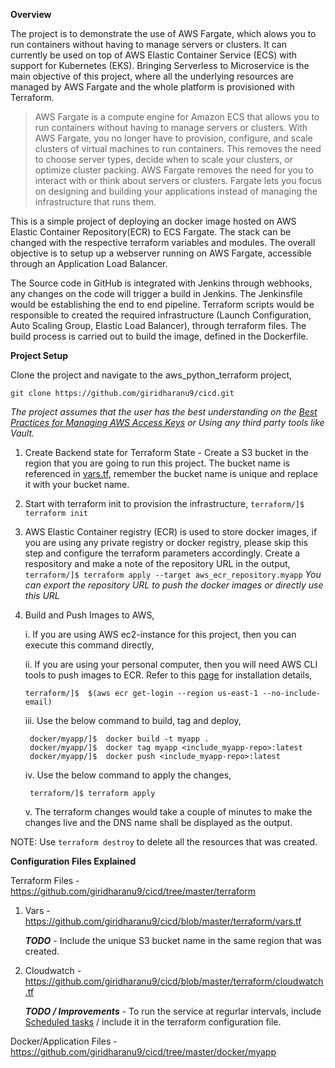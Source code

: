 **Overview**

The project is to demonstrate the use of AWS Fargate, which alows you to run containers without having to manage servers or clusters. It can currently be used on top of AWS Elastic Container Service (ECS) with support for Kubernetes (EKS).  Bringing Serverless to Microservice is the main objective of this project, where all the underlying resources are managed by AWS Fargate and the whole platform is provisioned with Terraform. 

> AWS Fargate is a compute engine for Amazon ECS that allows you to run containers without having to manage servers or clusters. With AWS Fargate, you no longer have to provision, configure, and scale clusters of virtual machines to run containers. This removes the need to choose server types, decide when to scale your clusters, or optimize cluster packing. AWS Fargate removes the need for you to interact with or think about servers or clusters. Fargate lets you focus on designing and building your applications instead of managing the infrastructure that runs them.

This is a simple project of deploying an docker image hosted on AWS Elastic Container Repository(ECR) to ECS Fargate. The stack can be changed with the respective terraform variables and modules.  The overall objective is to setup up a webserver running on AWS Fargate, accessible through an Application Load Balancer. 

The Source code in GitHub is integrated with Jenkins through webhooks, any changes on the code will trigger a build in Jenkins. The Jenkinsfile would be establishing the end to end pipeline. Terraform scripts would be responsible to created the required infrastructure (Launch Configuration, Auto Scaling Group, Elastic Load Balancer), through terraform files. The build process is carried out to build the image, defined in the Dockerfile. 

**Project Setup**

Clone the project and navigate to the aws_python_terraform project, 

    
    git clone https://github.com/giridharanu9/cicd.git
    

*The project assumes that the user has the best understanding on the [Best Practices for Managing AWS Access Keys](https://docs.aws.amazon.com/general/latest/gr/aws-access-keys-best-practices.html) or Using any third party tools like Vault.* 

1. Create Backend state for Terraform State - Create a S3 bucket in the region that you are going to run this project. The bucket name is referenced in [vars.tf](https://github.com/giridharanu9/cicd/blob/master/terraform/vars.tf), remember the bucket name is unique and replace it with your bucket name. 

2. Start with terraform init to provision the infrastructure,
`terraform/]$ terraform init`

3. AWS Elastic Container registry (ECR) is used to store docker images, if you are using any private registry or docker registry, please skip this step and configure the terraform parameters accordingly. Create a respository and make a note of the repository URL in the output, 
`terraform/]$ terraform apply --target aws_ecr_repository.myapp`
*You can export the repository URL to push the docker images or directly use this URL*

4. Build and Push Images to AWS,
 
	i. If you are using AWS ec2-instance for this project, then you can execute this command directly, 
    
    ii. If you are using your personal computer, then you will need AWS CLI tools to push images to ECR. Refer to this [page](https://docs.aws.amazon.com/cli/latest/userguide/cli-chap-install.html) for installation details,

    `terraform/]$  $(aws ecr get-login --region us-east-1 --no-include-email)`

    iii. Use the below command to build, tag and deploy, 

        docker/myapp/]$  docker build -t myapp . 
        docker/myapp/]$  docker tag myapp <include_myapp-repo>:latest
        docker/myapp/]$  docker push <include_myapp-repo>:latest 

	iv. Use the below command to apply the changes, 
    
    	terraform/]$ terraform apply
       
    v. The terraform changes would take a couple of minutes to make the changes live and the DNS name shall be displayed as the output. 

NOTE: Use `terraform destroy` to delete all the resources that was created. 


**Configuration Files Explained**

Terraform Files - https://github.com/giridharanu9/cicd/tree/master/terraform

1. Vars - https://github.com/giridharanu9/cicd/blob/master/terraform/vars.tf

	***TODO*** - Include the unique S3 bucket name in the same region that was created. 

2. Cloudwatch -  https://github.com/giridharanu9/cicd/blob/master/terraform/cloudwatch.tf
 
	***TODO / Improvements*** - To run the service at regurlar intervals, include [Scheduled tasks](https://docs.aws.amazon.com/AmazonECS/latest/developerguide/scheduled_tasks.html) / include it in the terraform configuration file. 

Docker/Application Files - https://github.com/giridharanu9/cicd/tree/master/docker/myapp

